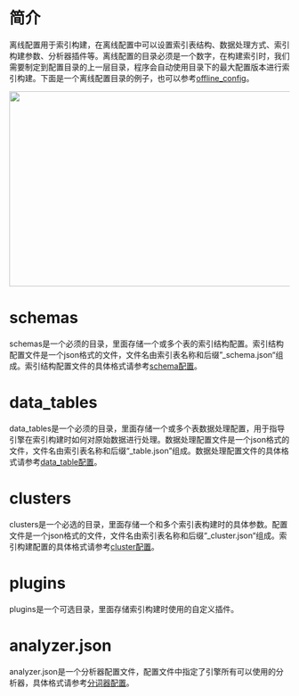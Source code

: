 # 简介
  离线配置用于索引构建，在离线配置中可以设置索引表结构、数据处理方式、索引构建参数、分析器插件等。离线配置的目录必须是一个数字，在构建索引时，我们需要制定到配置目录的上一层目录，程序会自动使用目录下的最大配置版本进行索引构建。下面是一个离线配置目录的例子，也可以参考[offline_config](https://github.com/alibaba/havenask/tree/main/example/config/normal_config/offline_config/)。

<div align="left" >
<img src="https://user-images.githubusercontent.com/115977247/199416526-176caadf-0c1b-4bc1-be29-0d4f572ffb68.png" height="350" width="550" align=center />
</div>

# schemas
  schemas是一个必须的目录，里面存储一个或多个表的索引结构配置。索引结构配置文件是一个json格式的文件，文件名由索引表名称和后缀”_schema.json“组成。索引结构配置文件的具体格式请参考[schema配置](https://github.com/alibaba/havenask/wiki/schema%E9%85%8D%E7%BD%AE)。

# data_tables
  data_tables是一个必须的目录，里面存储一个或多个表数据处理配置，用于指导引擎在索引构建时如何对原始数据进行处理。数据处理配置文件是一个json格式的文件，文件名由索引表名称和后缀“_table.json”组成。数据处理配置文件的具体格式请参考[data_table配置](https://github.com/alibaba/havenask/wiki/data_table.json)。

# clusters
  clusters是一个必选的目录，里面存储一个和多个索引表构建时的具体参数。配置文件是一个json格式的文件，文件名由索引表名称和后缀“_cluster.json“组成。索引构建配置的具体格式请参考[cluster配置](https://github.com/alibaba/havenask/wiki/cluster%E9%85%8D%E7%BD%AE)。

# plugins
  plugins是一个可选目录，里面存储索引构建时使用的自定义插件。

# analyzer.json
  analyzer.json是一个分析器配置文件，配置文件中指定了引擎所有可以使用的分析器，具体格式请参考[分词器配置](https://github.com/alibaba/havenask/wiki/%E5%88%86%E8%AF%8D%E5%99%A8%E9%85%8D%E7%BD%AE)。

